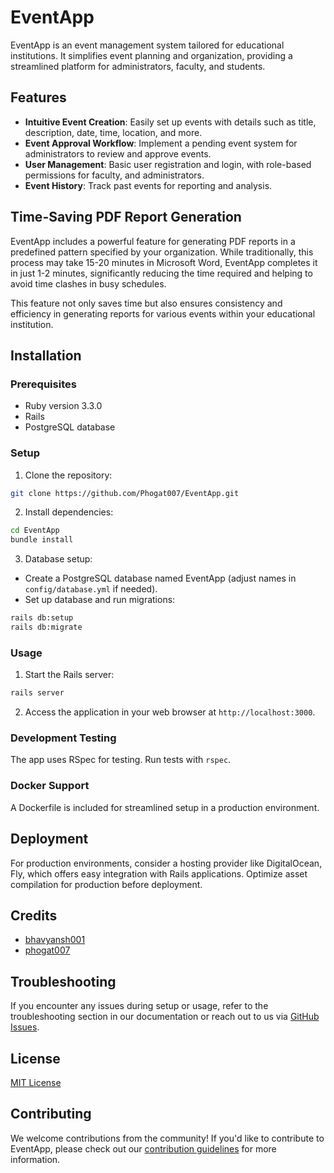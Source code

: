 # EventApp

EventApp is an event management system tailored for educational institutions. It simplifies event planning and organization, providing a streamlined platform for administrators, faculty, and students.

## Features

- **Intuitive Event Creation**: Easily set up events with details such as title, description, date, time, location, and more.
- **Event Approval Workflow**: Implement a pending event system for administrators to review and approve events.
- **User Management**: Basic user registration and login, with role-based permissions for faculty, and administrators.
- **Event History**: Track past events for reporting and analysis.

## Time-Saving PDF Report Generation

EventApp includes a powerful feature for generating PDF reports in a predefined pattern specified by your organization. While traditionally, this process may take 15-20 minutes in Microsoft Word, EventApp completes it in just 1-2 minutes, significantly reducing the time required and helping to avoid time clashes in busy schedules.

This feature not only saves time but also ensures consistency and efficiency in generating reports for various events within your educational institution.

## Installation

### Prerequisites
- Ruby version 3.3.0
- Rails
- PostgreSQL database

### Setup
1. Clone the repository:

```bash
git clone https://github.com/Phogat007/EventApp.git
```
2. Install dependencies:

```bash
cd EventApp
bundle install
```
3. Database setup:
- Create a PostgreSQL database named EventApp (adjust names in `config/database.yml` if needed).
- Set up database and run migrations:
```bash
rails db:setup
rails db:migrate
```
### Usage

1. Start the Rails server:
```bash
rails server
```
2. Access the application in your web browser at `http://localhost:3000`.

### Development Testing

The app uses RSpec for testing. Run tests with `rspec`.

### Docker Support

A Dockerfile is included for streamlined setup in a production environment.

## Deployment

For production environments, consider a hosting provider like DigitalOcean, Fly, which offers easy integration with Rails applications. Optimize asset compilation for production before deployment.

## Credits

- [bhavyansh001](https://github.com/bhavyansh001)
- [phogat007](https://github.com/phogat007)


## Troubleshooting

If you encounter any issues during setup or usage, refer to the troubleshooting section in our documentation or reach out to us via [GitHub Issues](https://github.com/bhavyansh001/EventApp/issues).


## License

[MIT License](LICENSE)

## Contributing
We welcome contributions from the community! If you'd like to contribute to EventApp, please check out our [contribution guidelines](CONTRIBUTING.md) for more information.
